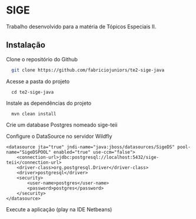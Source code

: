 
# SIGE

Trabalho desenvolvido para a matéria de Tópicos Especiais II.




## Instalação


Clone o repositório do Github
```bash
  git clone https://github.com/fabriciojuniors/te2-sige-java
```

Acesse a pasta do projeto
```
  cd te2-sige-java
```

Instale as dependências do projeto 
```
  mvn clean install
```

Crie um database Postgres nomeado sige-teii

Configure o DataSource no servidor Wildfly
```
<datasource jta="true" jndi-name="java:jboss/datasources/SigeDS" pool-name="SigeDSPOOL" enabled="true" use-ccm="false">
    <connection-url>jdbc:postgresql://localhost:5432/sige-teii</connection-url>
    <driver-class>org.postgresql.Driver</driver-class>
    <driver>postgresql</driver>
    <security>
        <user-name>postgres</user-name>
        <password>postgres</password>
    </security>
</datasource>
```

Execute a aplicação (play na IDE Netbeans)

    
